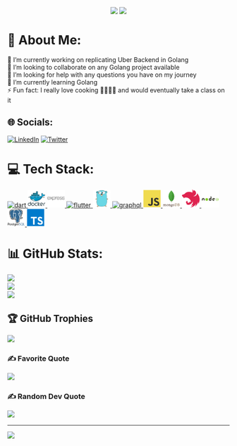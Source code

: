 <p align="center">
<img src="https://storage.googleapis.com/cms-storage-bucket/4fd5520fe28ebf839174.svg" width="100">
<img src="https://upload.wikimedia.org/wikipedia/commons/0/05/Go_Logo_Blue.svg" width="300">
</p>

# 💫 About Me:
🔭 I’m currently working on replicating Uber Backend in Golang<br>👯 I’m looking to collaborate on any Golang project available<br>🤝 I’m looking for help with any questions you have on my journey<br>🌱 I’m currently learning Golang<br>⚡ Fun fact: I really love cooking 🧑🏾‍🍳🥘 and would eventually take a class on it 


## 🌐 Socials:
[![LinkedIn](https://img.shields.io/badge/LinkedIn-%230077B5.svg?logo=linkedin&logoColor=white)](https://linkedin.com/in/dorkenoo-hope-7b2464157) [![Twitter](https://img.shields.io/badge/Twitter-%231DA1F2.svg?logo=Twitter&logoColor=white)](https://twitter.com/@ceo_nkatie) 


# 💻 Tech Stack:
<p align="left"> <a href="https://dart.dev" target="_blank" rel="noreferrer"> <img src="https://www.vectorlogo.zone/logos/dartlang/dartlang-icon.svg" alt="dart" width="40" height="40"/> </a> <a href="https://www.docker.com/" target="_blank" rel="noreferrer"> <img src="https://raw.githubusercontent.com/devicons/devicon/master/icons/docker/docker-original-wordmark.svg" alt="docker" width="40" height="40"/> </a> <a href="https://expressjs.com" target="_blank" rel="noreferrer"> <img src="https://raw.githubusercontent.com/devicons/devicon/master/icons/express/express-original-wordmark.svg" alt="express" width="40" height="40"/> </a> <a href="https://flutter.dev" target="_blank" rel="noreferrer"> <img src="https://www.vectorlogo.zone/logos/flutterio/flutterio-icon.svg" alt="flutter" width="40" height="40"/> </a> <a href="https://golang.org" target="_blank" rel="noreferrer"> <img src="https://raw.githubusercontent.com/devicons/devicon/master/icons/go/go-original.svg" alt="go" width="40" height="40"/> </a> <a href="https://graphql.org" target="_blank" rel="noreferrer"> <img src="https://www.vectorlogo.zone/logos/graphql/graphql-icon.svg" alt="graphql" width="40" height="40"/> </a> <a href="https://developer.mozilla.org/en-US/docs/Web/JavaScript" target="_blank" rel="noreferrer"> <img src="https://raw.githubusercontent.com/devicons/devicon/master/icons/javascript/javascript-original.svg" alt="javascript" width="40" height="40"/> </a> <a href="https://www.mongodb.com/" target="_blank" rel="noreferrer"> <img src="https://raw.githubusercontent.com/devicons/devicon/master/icons/mongodb/mongodb-original-wordmark.svg" alt="mongodb" width="40" height="40"/> </a> <a href="https://nestjs.com/" target="_blank" rel="noreferrer"> <img src="https://raw.githubusercontent.com/devicons/devicon/master/icons/nestjs/nestjs-plain.svg" alt="nestjs" width="40" height="40"/> </a> <a href="https://nodejs.org" target="_blank" rel="noreferrer"> <img src="https://raw.githubusercontent.com/devicons/devicon/master/icons/nodejs/nodejs-original-wordmark.svg" alt="nodejs" width="40" height="40"/> </a> <a href="https://www.postgresql.org" target="_blank" rel="noreferrer"> <img src="https://raw.githubusercontent.com/devicons/devicon/master/icons/postgresql/postgresql-original-wordmark.svg" alt="postgresql" width="40" height="40"/> </a> <a href="https://www.typescriptlang.org/" target="_blank" rel="noreferrer"> <img src="https://raw.githubusercontent.com/devicons/devicon/master/icons/typescript/typescript-original.svg" alt="typescript" width="40" height="40"/> </a> </p>

# 📊 GitHub Stats:
![](https://github-readme-stats.vercel.app/api?username=ghost-codes&theme=dark&hide_border=true&include_all_commits=true&count_private=true)<br/>
![](https://github-readme-streak-stats.herokuapp.com/?user=ghost-codes&theme=dark&hide_border=true)<br/>
![](https://github-readme-stats.vercel.app/api/top-langs/?username=ghost-codes&theme=dark&hide_border=true&include_all_commits=true&count_private=true&layout=compact)

## 🏆 GitHub Trophies
![](https://github-profile-trophy.vercel.app/?username=ghost-codes&theme=oldie&no-frame=true&no-bg=false&margin-w=4)

### ✍️ Favorite Quote
![](https://quotes-github-readme.vercel.app/api?quote=I%20am%20become%20death%2C%20the%20destroyer%20of%20worlds.&author=J.%20Robert%20Oppenheimer&type=horizontal&theme=radical)
### ✍️ Random Dev Quote
![](https://quotes-github-readme.vercel.app/api?type=horizontal&theme=radical)

---
[![](https://visitcount.itsvg.in/api?id=ghost-codes&icon=0&color=0)](https://visitcount.itsvg.in)

<!-- Proudly created with GPRM ( https://gprm.itsvg.in ) -->
